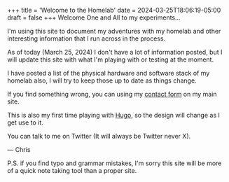 +++
title = 'Welcome to the Homelab'
date = 2024-03-25T18:06:19-05:00
draft = false
+++
Welcome One and All to my experiments...

I'm using this site to document my adventures with my homelab and other interesting information that I run across in the process. 

As of today (March 25, 2024) I don't have a lot of information posted, but I will update this site with what I'm playing with or testing at the moment.

I have posted a list of the physical hardware and software stack of my homelab also, I will try to keep those up to date as things change.

If you find something wrong, you can using my [contact form](//mad9scientist.com/about/contact/) on my main site.

This is also my first time playing with [Hugo](//gohugo.io), so the design will change as I get use to it.

You can talk to me on Twitter (It will always be Twitter never X).

&mdash; Chris

P.S. if you find typo and grammar mistakes, I'm sorry this site will be more of a quick note taking tool than a proper site.
